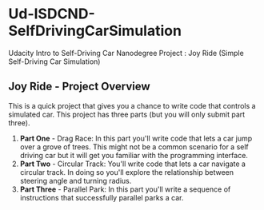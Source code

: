 # Ud-ISDCND-SelfDrivingCarSimulation
Udacity Intro to Self-Driving Car Nanodegree Project : Joy Ride (Simple Self-Driving Car Simulation)

## Joy Ride - Project Overview
This is a quick project that gives you a chance to write code that controls a simulated car. This project has three parts (but you will only submit part three).

1. **Part One** - Drag Race: In this part you'll write code that lets a car jump over a grove of trees. This might not be a common scenario for a self driving car but it will get you familiar with the programming interface.
2. **Part Two** - Circular Track: You'll write code that lets a car navigate a circular track. In doing so you'll explore the relationship between steering angle and turning radius.
3. **Part Three** - Parallel Park: In this part you'll write a sequence of instructions that successfully parallel parks a car.
